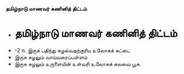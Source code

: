 **தமிழ்நாடு மாணவர் கணினித் திட்டம்**
- # தமிழ்நாடு மாணவர் கணினித் திட்டம்
- -2 n. இருசு பதிந்து சுழல்வதற்குரிய உலோகக் கட்டை
- இருசு சுழலும் வாய்வரைப்பள்ளம்
- இருசு சுழலும் உருளையின் உள்வரி உலோகக் கலவை பூசு.

